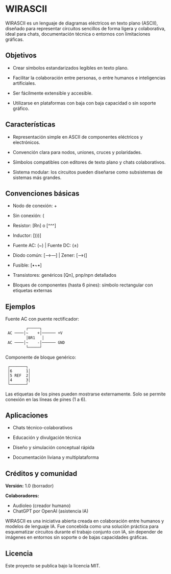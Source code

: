 # WIRASCII

WIRASCII es un lenguaje de diagramas eléctricos en texto plano (ASCII), diseñado para representar circuitos sencillos de forma ligera y colaborativa, ideal para chats, documentación técnica o entornos con limitaciones gráficas.

## Objetivos

- Crear símbolos estandarizados legibles en texto plano.

- Facilitar la colaboración entre personas, o entre humanos e inteligencias artificiales.

- Ser fácilmente extensible y accesible.

- Utilizarse en plataformas con baja con baja capacidad o sin soporte gráfico.

## Características

- Representación simple en ASCII de componentes eléctricos y electrónicos.

- Convención clara para nodos, uniones, cruces y polaridades.

- Símbolos compatibles con editores de texto plano y chats colaborativos.

- Sistema modular: los circuitos pueden diseñarse como subsistemas de sistemas más grandes.


## Convenciones básicas

- Nodo de conexión: +

- Sin conexión: (

- Resistor: [Rn] o [^^^]

- Inductor: [)))]

- Fuente AC: (~) | Fuente DC: (±)

- Diodo común: [—>—] | Zener: [—>(]

- Fusible: [•~•]

- Transistores: genéricos [Qn], pnp/npn detallados

- Bloques de componentes (hasta 6 pines): símbolo rectangular con etiquetas externas

## Ejemplos

Fuente AC con puente rectificador:
```txt
         ┌─────┐
 AC ────│~    +│────── +V
         │BR1   │
 AC ────│~    -│────── GND
         └─────┘
```

Componente de bloque genérico:
```wrirascii
 ┌───────┐
 │6      1│
 │5 REF  2│
 │4      3│
 └───────┘
```
Las etiquetas de los pines pueden mostrarse externamente. Solo se permite conexión en las líneas de pines (1 a 6).

## Aplicaciones

- Chats técnico-colaborativos

- Educación y divulgación técnica

- Diseño y simulación conceptual rápida

- Documentación liviana y multiplataforma

## Créditos y comunidad

**Versión:** 1.0 (borrador)
 
**Colaboradores:**
- Audioleo (creador humano)
- ChatGPT por OpenAI (asistencia IA)

WIRASCII es una iniciativa abierta creada en colaboración entre humanos y modelos de lenguaje IA. Fue concebida como una solución práctica para esquematizar circuitos durante el trabajo conjunto con IA, sin depender de imágenes en entornos sin soporte o de bajas capacidades gráficas.

## Licencia

Este proyecto se publica bajo la licencia MIT.
